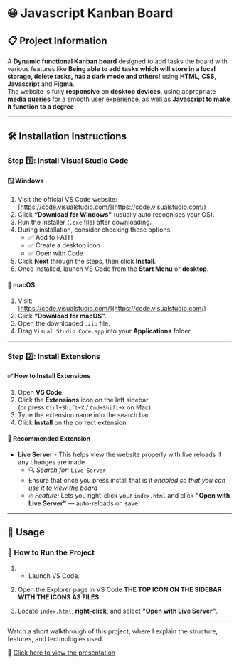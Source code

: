 # 🌐 Javascript Kanban Board

## 📋 Project Information

A **Dynamic functional Kanban board** designed to add tasks the board with various features like **Being able to add tasks which will store in a local storage, delete tasks, has a dark mode and others!** using **HTML**, **CSS**, **Javascript** and **Figma**.  
The website is fully **responsive** on **desktop devices**, using appropriate **media queries** for a smooth user experience. as well as **Javascript to make it function to a degree**

---

## 🛠️ Installation Instructions

### Step 1️⃣: Install Visual Studio Code

#### 🪟 Windows

1. Visit the official VS Code website:  
   [https://code.visualstudio.com/](https://code.visualstudio.com/)
2. Click **“Download for Windows”** (usually auto recognises your OS).
3. Run the installer (`.exe` file) after downloading.
4. During installation, consider checking these options:
   - ✅ Add to PATH  
   - ✅ Create a desktop icon  
   - ✅ Open with Code
5. Click **Next** through the steps, then click **Install**.
6. Once installed, launch VS Code from the **Start Menu** or **desktop**.

#### 🍎 macOS

1. Visit:  
   [https://code.visualstudio.com/](https://code.visualstudio.com/)
2. Click **“Download for macOS”**.
3. Open the downloaded `.zip` file.
4. Drag `Visual Studio Code.app` into your **Applications** folder.

---

### Step 2️⃣: Install Extensions

#### ✅ How to Install Extensions

1. Open **VS Code**.
2. Click the **Extensions** icon on the left sidebar  
   (or press `Ctrl+Shift+X` / `Cmd+Shift+X` on Mac).
3. Type the extension name into the search bar.
4. Click **Install** on the correct extension.

#### 🔌 Recommended Extension

- **Live Server**  - This helps view the website properly with live reloads if any changes are made
  - 🔍 *Search for:* `Live Server`  
  - Ensure that once you press install that is it *enabled so that you can use it to view the board*  
  - 🔥 *Feature:* Lets you right-click your `index.html` and click **"Open with Live Server"** — auto-reloads on save!

---

## 🚀 Usage

### 🔧 How to Run the Project
1.  - Launch VS Code.

2. Open the Explorer page in VS Code **THE TOP ICON ON THE SIDEBAR WITH THE ICONS AS FILES**:

3. Locate `index.html`, **right-click**, and select **"Open with Live Server"**.

---




Watch a short walkthrough of this project, where I explain the structure, features, and technologies used.

🔗 [Click here to view the presentation](https://www.veed.io/view/cbf34c39-e42b-4b84-a4ad-e3fa568e8007?panel=share)
